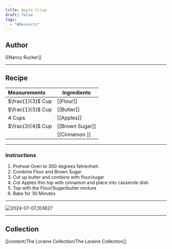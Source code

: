 ```yaml
---
title: Apple Crisp
draft: false
tags:
  - "#Desserts"
---
```

## Author
[[Nancy Rucker]]
___
## Recipe

| Measurements      | Ingredients     |
| :---------------- | --------------- |
| $\frac{1}{3}$ Cup | [[Flour]]       |
| $\frac{1}{3}$ Cup | [[Butter]]      |
| 4 Cups            | [[Apples]]      |
| $\frac{3}{4}$ Cup | [[Brown Sugar]] |
|                   | [[Cinnamon ]]   |
___
### Instructions
1. Preheat Oven to 300 degrees fahrenheit. 
2. Combine Flour and Brown Sugar
3. Cut up butter and combine with flour/sugar
4. Cut Apples thin top with cinnamon and place into casserole dish
5. Top with the Flour/Sugar/butter mixture 
6. Bake for 30 Minutes
___
![2024-07-07_103627](/The%20Loraine%20Collection/Desserts/Assets/Handwritten_2024-07-07_103627.jpg)

___
## Collection
[[content/The Loraine Collection/The Loraine Collection]]